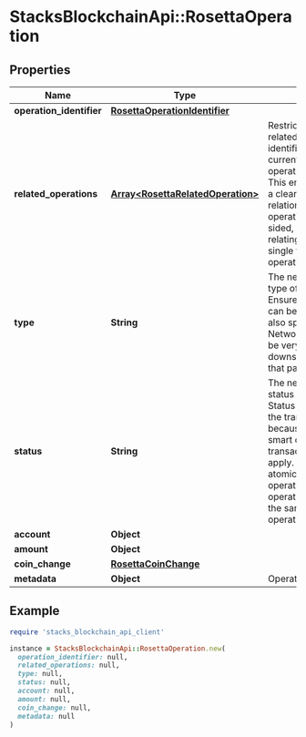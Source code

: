 # StacksBlockchainApi::RosettaOperation

## Properties

| Name | Type | Description | Notes |
| ---- | ---- | ----------- | ----- |
| **operation_identifier** | [**RosettaOperationIdentifier**](RosettaOperationIdentifier.md) |  |  |
| **related_operations** | [**Array&lt;RosettaRelatedOperation&gt;**](RosettaRelatedOperation.md) | Restrict referenced related_operations to identifier indexes &lt; the current operation_identifier.index. This ensures there exists a clear DAG-structure of relations. Since operations are one-sided, one could imagine relating operations in a single transfer or linking operations in a call tree. | [optional] |
| **type** | **String** | The network-specific type of the operation. Ensure that any type that can be returned here is also specified in the NetworkStatus. This can be very useful to downstream consumers that parse all block data. |  |
| **status** | **String** | The network-specific status of the operation. Status is not defined on the transaction object because blockchains with smart contracts may have transactions that partially apply. Blockchains with atomic transactions (all operations succeed or all operations fail) will have the same status for each operation. | [optional] |
| **account** | **Object** |  | [optional] |
| **amount** | **Object** |  | [optional] |
| **coin_change** | [**RosettaCoinChange**](RosettaCoinChange.md) |  | [optional] |
| **metadata** | **Object** | Operations Meta Data | [optional] |

## Example

```ruby
require 'stacks_blockchain_api_client'

instance = StacksBlockchainApi::RosettaOperation.new(
  operation_identifier: null,
  related_operations: null,
  type: null,
  status: null,
  account: null,
  amount: null,
  coin_change: null,
  metadata: null
)
```

